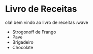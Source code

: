 # Livro de Receitas
ola! bem vindo ao livro de receitas :wave
 - Strogonoff de Frango
 - Pave
 - Brigadeiro
 - Chocolate
